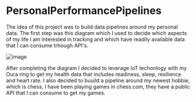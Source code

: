# PersonalPerformancePipelines

The idea of this project was to build data pipelines around my personal data. The first step was this diagram which I used to decide which aspects of my life I am interested in tracking and which have readily available data that I can consume trhough API's.

![image](https://github.com/user-attachments/assets/40ff19d1-5047-449e-9882-c4e1bb553c5a)

After completing the diagram I decided to leverage IoT techonlogy with my Oura ring to get my health data that includes readiness, sleep, resilience and heart rate. I also decided to buuild a pipeline around my newest hobbie, which is chess, I have been playing games in chess.com, they have a public API that I can consume to get my games.
